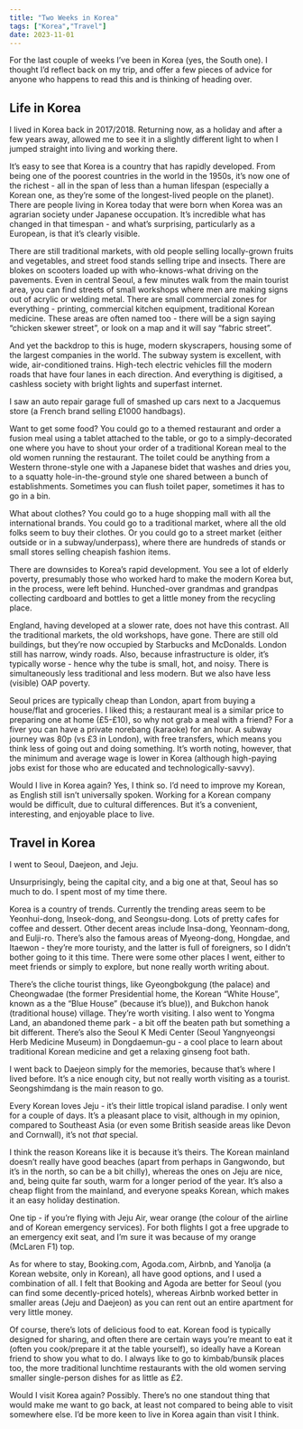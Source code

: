 ```yaml
---
title: "Two Weeks in Korea"
tags: ["Korea","Travel"]
date: 2023-11-01
---
```

For the last couple of weeks I’ve been in Korea (yes, the South one). I thought I’d reflect back on my trip, and offer a few pieces of advice for anyone who happens to read this and is thinking of heading over.

## Life in Korea

I lived in Korea back in 2017/2018. Returning now, as a holiday and after a few years away, allowed me to see it in a slightly different light to when I jumped straight into living and working there.

It’s easy to see that Korea is a country that has rapidly developed. From being one of the poorest countries in the world in the 1950s, it’s now one of the richest - all in the span of less than a human lifespan (especially a Korean one, as they’re some of the longest-lived people on the planet). There are people living in Korea today that were born when Korea was an agrarian society under Japanese occupation. It’s incredible what has changed in that timespan - and what’s surprising, particularly as a European, is that it’s clearly visible.

There are still traditional markets, with old people selling locally-grown fruits and vegetables, and street food stands selling tripe and insects. There are blokes on scooters loaded up with who-knows-what driving on the pavements. Even in central Seoul, a few minutes walk from the main tourist area, you can find streets of small workshops where men are making signs out of acrylic or welding metal. There are small commercial zones for everything - printing, commercial kitchen equipment, traditional Korean medicine. These areas are often named too - there will be a sign saying “chicken skewer street”, or look on a map and it will say “fabric street”.

And yet the backdrop to this is huge, modern skyscrapers, housing some of the largest companies in the world. The subway system is excellent, with wide, air-conditioned trains. High-tech electric vehicles fill the modern roads that have four lanes in each direction. And everything is digitised, a cashless society with bright lights and superfast internet.

I saw an auto repair garage full of smashed up cars next to a Jacquemus store (a French brand selling £1000 handbags).

Want to get some food? You could go to a themed restaurant and order a fusion meal using a tablet attached to the table, or go to a simply-decorated one where you have to shout your order of a traditional Korean meal to the old women running the restaurant. The toilet could be anything from a Western throne-style one with a Japanese bidet that washes and dries you, to a squatty hole-in-the-ground style one shared between a bunch of establishments. Sometimes you can flush toilet paper, sometimes it has to go in a bin.

What about clothes? You could go to a huge shopping mall with all the international brands. You could go to a traditional market, where all the old folks seem to buy their clothes. Or you could go to a street market (either outside or in a subway/underpass), where there are hundreds of stands or small stores selling cheapish fashion items.

There are downsides to Korea’s rapid development. You see a lot of elderly poverty, presumably those who worked hard to make the modern Korea but, in the process, were left behind. Hunched-over grandmas and grandpas collecting cardboard and bottles to get a little money from the recycling place.

England, having developed at a slower rate, does not have this contrast. All the traditional markets, the old workshops, have gone. There are still old buildings, but they’re now occupied by Starbucks and McDonalds. London still has narrow, windy roads. Also, because infrastructure is older, it’s typically worse - hence why the tube is small, hot, and noisy. There is simultaneously less traditional and less modern. But we also have less (visible) OAP poverty.

Seoul prices are typically cheap than London, apart from buying a house/flat and groceries. I liked this; a restaurant meal is a similar price to preparing one at home (£5-£10), so why not grab a meal with a friend? For a fiver you can have a private norebang (karaoke) for an hour. A subway journey was 80p (vs £3 in London), with free transfers, which means you think less of going out and doing something. It’s worth noting, however, that the minimum and average wage is lower in Korea (although high-paying jobs exist for those who are educated and technologically-savvy). 

Would I live in Korea again? Yes, I think so. I’d need to improve my Korean, as English still isn’t universally spoken. Working for a Korean company would be difficult, due to cultural differences. But it’s a convenient, interesting, and enjoyable place to live.

## Travel in Korea

I went to Seoul, Daejeon, and Jeju.

Unsurprisingly, being the capital city, and a big one at that, Seoul has so much to do. I spent most of my time there.

Korea is a country of trends. Currently the trending areas seem to be Yeonhui-dong, Inseok-dong, and Seongsu-dong. Lots of pretty cafes for coffee and dessert. Other decent areas include Insa-dong, Yeonnam-dong, and Eulji-ro. There’s also the famous areas of Myeong-dong, Hongdae, and Itaewon - they’re more touristy, and the latter is full of foreigners, so I didn’t bother going to it this time. There were some other places I went, either to meet friends or simply to explore, but none really worth writing about.

There’s the cliche tourist things, like Gyeongbokgung (the palace) and Cheongwadae (the former Presidential home, the Korean “White House”, known as a the “Blue House” (because it’s blue)), and Bukchon hanok (traditional house) village. They’re worth visiting. I also went to Yongma Land, an abandoned theme park - a bit off the beaten path but something a bit different. There’s also the Seoul K Medi Center (Seoul Yangnyeongsi Herb Medicine Museum) in Dongdaemun-gu - a cool place to learn about traditional Korean medicine and get a relaxing ginseng foot bath.

I went back to Daejeon simply for the memories, because that’s where I lived before. It’s a nice enough city, but not really worth visiting as a tourist. Seongshimdang is the main reason to go.

Every Korean loves Jeju - it’s their little tropical island paradise. I only went for a couple of days. It’s a pleasant place to visit, although in my opinion, compared to Southeast Asia (or even some British seaside areas like Devon and Cornwall), it’s not _that_ special.

I think the reason Koreans like it is because it’s theirs. The Korean mainland doesn’t really have good beaches (apart from perhaps in Gangwondo, but it’s in the north, so can be a bit chilly), whereas the ones on Jeju are nice, and, being quite far south, warm for a longer period of the year. It’s also a cheap flight from the mainland, and everyone speaks Korean, which makes it an easy holiday destination.

One tip - if you’re flying with Jeju Air, wear orange (the colour of the airline and of Korean emergency services). For both flights I got a free upgrade to an emergency exit seat, and I’m sure it was because of my orange (McLaren F1) top.

As for where to stay, Booking.com, Agoda.com, Airbnb, and Yanolja (a Korean website, only in Korean), all have good options, and I used a combination of all. I felt that Booking and Agoda are better for Seoul (you can find some decently-priced hotels), whereas Airbnb worked better in smaller areas (Jeju and Daejeon) as you can rent out an entire apartment for very little money.

Of course, there’s lots of delicious food to eat. Korean food is typically designed for sharing, and often there are certain ways you’re meant to eat it (often you cook/prepare it at the table yourself), so ideally have a Korean friend to show you what to do. I always like to go to kimbab/bunsik places too, the more traditional lunchtime restaurants with the old women serving smaller single-person dishes for as little as £2.

Would I visit Korea again? Possibly. There’s no one standout thing that would make me want to go back, at least not compared to being able to visit somewhere else. I’d be more keen to live in Korea again than visit I think.